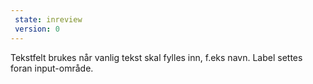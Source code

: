```yaml
---
 state: inreview
 version: 0
---
```

Tekstfelt brukes når vanlig tekst skal fylles inn, f.eks navn. Label settes foran input-område.
